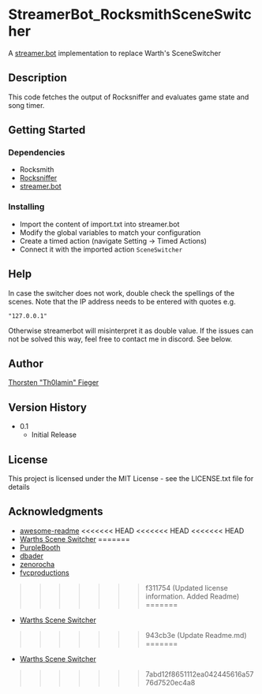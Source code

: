 # StreamerBot_RocksmithSceneSwitcher

A [streamer.bot](https://streamer.bot) implementation to replace Warth's SceneSwitcher

## Description

This code fetches the output of Rocksniffer and evaluates game state and song timer. 

## Getting Started


### Dependencies

* Rocksmith
* [Rocksniffer](https://github.com/kokolihapihvi/RockSniffer/releases)
* [streamer.bot](https://streamer.bot)

### Installing

* Import the content of import.txt into streamer.bot
* Modify the global variables to match your configuration
* Create a timed action (navigate Setting -> Timed Actions)
* Connect it with the imported action `SceneSwitcher`


## Help

In case the switcher does not work, double check the spellings of the scenes.
Note that the IP address needs to be entered with quotes e.g.
```
"127.0.0.1"
```
Otherwise streamerbot will misinterpret it as double value. If the issues can not be solved this way, feel free to contact me in discord. See below.

## Author

[Thorsten "Th0lamin" Fieger](https://discord.com/invite/m2fCKXn) 


## Version History

* 0.1
    * Initial Release

## License

This project is licensed under the MIT License - see the LICENSE.txt file for details

## Acknowledgments

* [awesome-readme](https://github.com/matiassingers/awesome-readme)
<<<<<<< HEAD
<<<<<<< HEAD
<<<<<<< HEAD
* [Warths Scene Switcher](https://github.com/Warths/Rocksmith-Scene-Switcher)
=======
* [PurpleBooth](https://gist.github.com/PurpleBooth/109311bb0361f32d87a2)
* [dbader](https://github.com/dbader/readme-template)
* [zenorocha](https://gist.github.com/zenorocha/4526327)
* [fvcproductions](https://gist.github.com/fvcproductions/1bfc2d4aecb01a834b46)
>>>>>>> f311754 (Updated license information. Added Readme)
=======
* [Warths Scene Switcher](https://github.com/Warths/Rocksmith-Scene-Switcher)
>>>>>>> 943cb3e (Update Readme.md)
=======
* [Warths Scene Switcher](https://github.com/Warths/Rocksmith-Scene-Switcher)
>>>>>>> 7abd12f8651112ea042445616a5776d7520ec4a8
